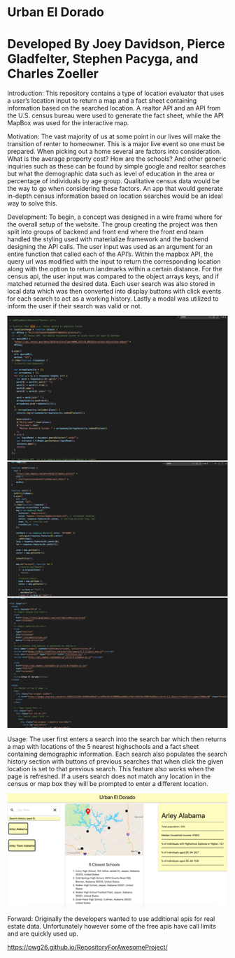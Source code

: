 # Urban El Dorado
# Developed By Joey Davidson, Pierce Gladfelter, Stephen Pacyga, and Charles Zoeller
Introduction:
This repository contains a type of location evaluator that uses a user’s location input to return a map and a fact sheet containing information based on the searched location. A realtor API and an API from the U.S. census bureau were used to generate the fact sheet, while the API MapBox was used for the interactive map.

Motivation:
The vast majority of us at some point in our lives will make the transition of renter to homeowner. This is a major live event so one must be prepared. When picking out a home several are factors into consideration. What is the average property cost? How are the schools? And other generic inquiries such as these can be found by simple google and realtor searches but what the demographic data such as level of education in the area or percentage of individuals by age group. Qualitative census data would be the way to go when considering these factors. An app that would generate in-depth census information based on location searches would be an ideal way to solve this.

Development:
To begin, a concept was designed in a wire frame where for the overall setup of the website. The group creating the project was then split into groups of backend and front end where the front end team handled the styling used with materialize framework and the backend designing the API calls. The user input was used as an argument for an entire function that called each of the API’s. Within the mapbox API, the query url was modified with the input to return the corresponding location along with the option to return landmarks within a certain distance. For the census api, the user input was compared to the object arrays keys, and if matched returned the desired data. Each user search was also stored in local data which was then converted into display buttons with click events for each search to act as a working history. Lastly a modal was utilized to inform the user if their search was valid or not.

<img src= "https://github.com/pwg26/RepositoryForAwesomeProject/blob/main/images/census.png" >

<img src= "https://github.com/pwg26/RepositoryForAwesomeProject/blob/main/images/map.png" >

<img src= "https://github.com/pwg26/RepositoryForAwesomeProject/blob/main/images/index.png" >


Usage:
The user first enters a search into the search bar which then returns a map with locations of the 5 nearest highschools and a fact sheet containing demographic information. Each search also populates the search history section with buttons of previous searches that when click the given location is set to that previous search. This feature also works when the page is refreshed. If a users search does not match any location in the census or map box they will be prompted to enter a different location.

<img src= "https://github.com/pwg26/RepositoryForAwesomeProject/blob/main/images/urban.png" >

Forward:
Originally the developers wanted to use additional apis for real estate data. Unfortunately however some of the free apis have call limits and are quickly used up.

https://pwg26.github.io/RepositoryForAwesomeProject/
